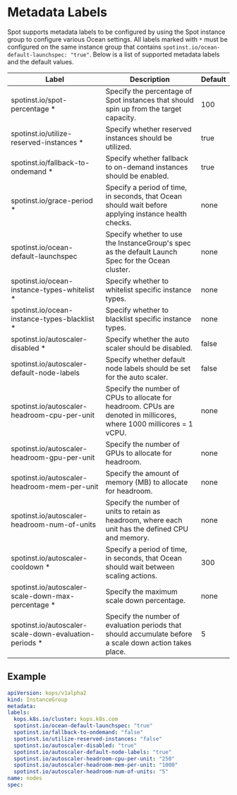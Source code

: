 # Metadata Labels

Spot supports metadata labels to be configured by using the Spot instance group to configure various Ocean settings. All labels marked with `*` must be configured on the same instance group that contains `spotinst.io/ocean-default-launchspec: "true"`. Below is a list of supported metadata labels and the default values.

| Label                                                   | Description                                                                                                          | Default |
| ------------------------------------------------------- | -------------------------------------------------------------------------------------------------------------------- | ------- |
| spotinst.io/spot-percentage \*                          | Specify the percentage of Spot instances that should spin up from the target capacity.                               | 100     |
| spotinst.io/utilize-reserved-instances \*               | Specify whether reserved instances should be utilized.                                                               | true    |
| spotinst.io/fallback-to-ondemand \*                     | Specify whether fallback to on-demand instances should be enabled.                                                   | true    |
| spotinst.io/grace-period \*                             | Specify a period of time, in seconds, that Ocean should wait before applying instance health checks.                 | none    |
| spotinst.io/ocean-default-launchspec                    | Specify whether to use the InstanceGroup's spec as the default Launch Spec for the Ocean cluster.                    | none    |
| spotinst.io/ocean-instance-types-whitelist \*           | Specify whether to whitelist specific instance types.                                                                | none    |
| spotinst.io/ocean-instance-types-blacklist \*           | Specify whether to blacklist specific instance types.                                                                | none    |
| spotinst.io/autoscaler-disabled \*                      | Specify whether the auto scaler should be disabled.                                                                  | false   |
| spotinst.io/autoscaler-default-node-labels              | Specify whether default node labels should be set for the auto scaler.                                               | false   |
| spotinst.io/autoscaler-headroom-cpu-per-unit            | Specify the number of CPUs to allocate for headroom. CPUs are denoted in millicores, where 1000 millicores = 1 vCPU. | none    |
| spotinst.io/autoscaler-headroom-gpu-per-unit            | Specify the number of GPUs to allocate for headroom.                                                                 | none    |
| spotinst.io/autoscaler-headroom-mem-per-unit            | Specify the amount of memory (MB) to allocate for headroom.                                                          | none    |
| spotinst.io/autoscaler-headroom-num-of-units            | Specify the number of units to retain as headroom, where each unit has the defined CPU and memory.                   | none    |
| spotinst.io/autoscaler-cooldown \*                      | Specify a period of time, in seconds, that Ocean should wait between scaling actions.                                | 300     |
| spotinst.io/autoscaler-scale-down-max-percentage \*     | Specify the maximum scale down percentage.                                                                           | none    |
| spotinst.io/autoscaler-scale-down-evaluation-periods \* | Specify the number of evaluation periods that should accumulate before a scale down action takes place.              | 5       |

## Example

```yaml
apiVersion: kops/v1alpha2
kind: InstanceGroup
metadata:
labels:
  kops.k8s.io/cluster: kops.k8s.com
  spotinst.io/ocean-default-launchspec: "true"
  spotinst.io/fallback-to-ondemand: "false"
  spotinst.io/utilize-reserved-instances: "false"
  spotinst.io/autoscaler-disabled: "true"
  spotinst.io/autoscaler-default-node-labels: "true"
  spotinst.io/autoscaler-headroom-cpu-per-unit: "250"
  spotinst.io/autoscaler-headroom-mem-per-unit: "1000"
  spotinst.io/autoscaler-headroom-num-of-units: "5"
name: nodes
spec:
```
